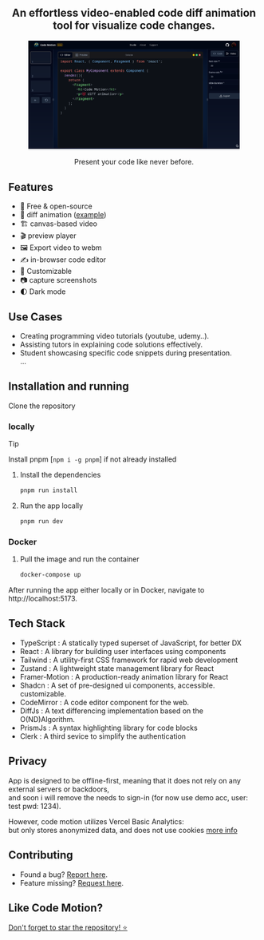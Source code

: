 <div align="center">
  <h2>
    An effortless video-enabled code diff animation tool for visualize code changes.
  </h2>
</div>

<div align="center">
  <figure>
    <a href="https://code-motion.vercel.app/" target="_blank" rel="noopener">
			<img alt="Code-Motion" src='./src/assets/studio.webp'>
		</a>
    <figcaption>
      <p align="center">
        Present your code like never before.
      </p>
    </figcaption>
  </figure>
</div>

## Features

- 💯 Free & open-source
- 🤩 diff animation ([example](https://code-motion.vercel.app/assets/diff-anim-example-CQZ8pw7x.webm))
- 🏗️ canvas-based video
- 🎬 preview player
- 🖼️ Export video to webm
- ✍️ in-browser code editor
- 🎨 Customizable
- 📷 capture screenshots
- 🌓 Dark mode

## Use Cases

- Creating programming video tutorials (youtube, udemy..).
- Assisting tutors in explaining code solutions effectively.
- Student showcasing specific code snippets during presentation.  
  ...

## Installation and running

Clone the repository

### locally

> [!TIP]
> Install pnpm [`npm i -g pnpm`] if not already installed

1. Install the dependencies

   ```sh
   pnpm run install
   ```

2. Run the app locally

   ```sh
   pnpm run dev
   ```

### Docker

1. Pull the image and run the container

   ```sh
   docker-compose up
   ```

After running the app either locally or in Docker, navigate to http://localhost:5173.

## Tech Stack

- TypeScript : A statically typed superset of JavaScript, for better DX
- React : A library for building user interfaces using components
- Tailwind : A utility-first CSS framework for rapid web development
- Zustand : A lightweight state management library for React
- Framer-Motion : A production-ready animation library for React
- Shadcn : A set of pre-designed ui components, accessible. customizable.
- CodeMirror : A code editor component for the web.
- DiffJs : A text differencing implementation based on the O(ND)Algorithm.
- PrismJs : A syntax highlighting library for code blocks
- Clerk : A third sevice to simplify the authentication

## Privacy

App is designed to be offline-first, meaning that it does not rely on any external servers or backdoors,  
and soon i will remove the needs to sign-in (for now use demo acc, user: test pwd: 1234).

However, code motion utilizes Vercel Basic Analytics:  
but only stores anonymized data, and does not use cookies [more info](https://vercel.com/docs/analytics#how-visitors-are-determined)

## Contributing

- Found a bug? [Report here](https://github.com/amasin76/code-motion/issues/new/choose).
- Feature missing? [Request here](https://github.com/amasin76/code-motion/issues/new/choose).

## Like Code Motion?

[Don't forget to star the repository! ⭐️](https://github.com/amasin76/code-motion#start-of-content)
